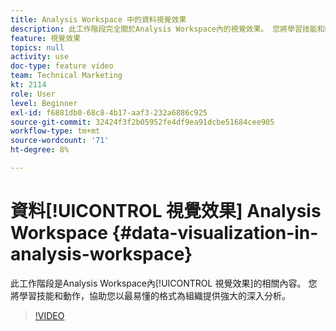 ```yaml
---
title: Analysis Workspace 中的資料視覺效果
description: 此工作階段完全關於Analysis Workspace內的視覺效果。 您將學習技能和動作，協助您以最易懂的格式為組織提供強大的深入分析。
feature: 視覺效果
topics: null
activity: use
doc-type: feature video
team: Technical Marketing
kt: 2114
role: User
level: Beginner
exl-id: f6881db0-68c8-4b17-aaf3-232a6886c925
source-git-commit: 32424f3f2b05952fe4df9ea91dcbe51684cee905
workflow-type: tm+mt
source-wordcount: '71'
ht-degree: 8%

---
```


# 資料[!UICONTROL 視覺效果] Analysis Workspace {#data-visualization-in-analysis-workspace}

此工作階段是Analysis Workspace內[!UICONTROL 視覺效果]的相關內容。 您將學習技能和動作，協助您以最易懂的格式為組織提供強大的深入分析。

>[!VIDEO](https://video.tv.adobe.com/v/25036/?quality=12)
